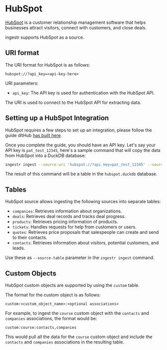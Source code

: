 # HubSpot

[HubSpot](https://www.hubspot.com/) is a customer relationship management software that helps businesses attract visitors, connect with customers, and close deals.

ingestr supports HubSpot as a source.

## URI format

The URI format for HubSpot is as follows:

```plaintext
hubspot://?api_key=<api-key-here>
```

URI parameters:

- `api_key`: The API key is used for authentication with the HubSpot API.

The URI is used to connect to the HubSpot API for extracting data.

## Setting up a HubSpot Integration

HubSpot requires a few steps to set up an integration, please follow the guide dltHub [has built here](https://dlthub.com/docs/dlt-ecosystem/verified-sources/hubspot#setup-guide).

Once you complete the guide, you should have an API key. Let's say your API key is `pat_test_12345`, here's a sample command that will copy the data from HubSpot into a DuckDB database:

```sh
ingestr ingest --source-uri 'hubspot://?api_key=pat_test_12345' --source-table 'companies' --dest-uri duckdb:///hubspot.duckdb --dest-table 'companies.data'
```

The result of this command will be a table in the `hubspot.duckdb` database.

## Tables

HubSpot source allows ingesting the following sources into separate tables:

- `companies`: Retrieves information about organizations.
- `deals`: Retrieves deal records and tracks deal progress.
- `products`: Retrieves pricing information of products.
- `tickets`: Handles requests for help from customers or users.
- `quotes`: Retrieves price proposals that salespeople can create and send to their contacts.
- `contacts`: Retrieves information about visitors, potential customers, and leads.

Use these as `--source-table` parameter in the `ingestr ingest` command.

## Custom Objects

HubSpot custom objects are supported by using the `custom` table.

The format for the custom object is as follows:

```plaintext
custom:<custom_object_name>:<optional associations>
```

For example, to ingest the `course` custom object with the `contacts` and `companies` associations, the format would be:

```plaintext
custom:course:contacts,companies
```

This would pull all the data for the `course` custom object and include the `contacts` and `companies` associations in the resulting table.


